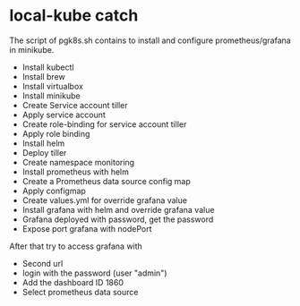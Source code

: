 # local-kube catch
The script of pgk8s.sh contains to install and configure prometheus/grafana in minikube.
- Install kubectl
- Install brew
- Install virtualbox
- Install minikube 
- Create Service account tiller
- Apply service account
- Create role-binding for service account tiller
- Apply role binding 
- Install helm
- Deploy tiller
- Create namespace monitoring
- Install prometheus with helm
- Create a Prometheus data source config map
- Apply configmap
- Create values.yml for override grafana value
- Install grafana with helm and override grafana value
- Grafana deployed with password, get the password
- Expose port grafana with nodePort

After that try to access grafana with
- Second url
- login with the password (user "admin")
- Add the dashboard ID 1860
- Select prometheus data source
